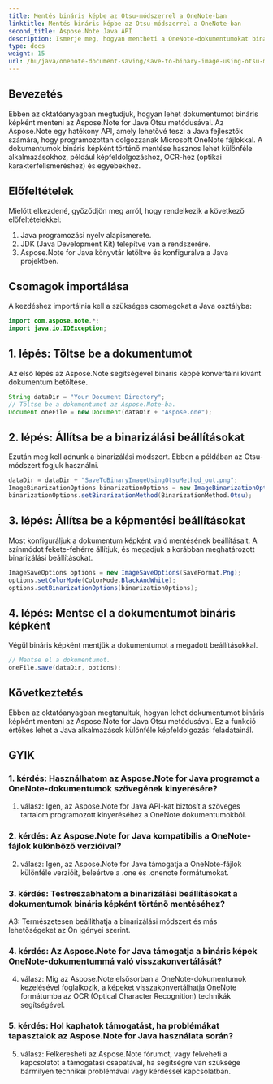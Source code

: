 ```yaml
---
title: Mentés bináris képbe az Otsu-módszerrel a OneNote-ban
linktitle: Mentés bináris képbe az Otsu-módszerrel a OneNote-ban
second_title: Aspose.Note Java API
description: Ismerje meg, hogyan mentheti a OneNote-dokumentumokat bináris képként az Otsu-módszerrel az Aspose.Note for Java segítségével. Növelje Java-alkalmazása képességeit az Aspose.Note segítségével.
type: docs
weight: 15
url: /hu/java/onenote-document-saving/save-to-binary-image-using-otsu-method/
---
```

## Bevezetés

Ebben az oktatóanyagban megtudjuk, hogyan lehet dokumentumot bináris képként menteni az Aspose.Note for Java Otsu metódusával. Az Aspose.Note egy hatékony API, amely lehetővé teszi a Java fejlesztők számára, hogy programozottan dolgozzanak Microsoft OneNote fájlokkal. A dokumentumok bináris képként történő mentése hasznos lehet különféle alkalmazásokhoz, például képfeldolgozáshoz, OCR-hez (optikai karakterfelismeréshez) és egyebekhez.

## Előfeltételek

Mielőtt elkezdené, győződjön meg arról, hogy rendelkezik a következő előfeltételekkel:
1. Java programozási nyelv alapismerete.
2. JDK (Java Development Kit) telepítve van a rendszerére.
3. Aspose.Note for Java könyvtár letöltve és konfigurálva a Java projektben.

## Csomagok importálása

A kezdéshez importálnia kell a szükséges csomagokat a Java osztályba:
```java
import com.aspose.note.*;
import java.io.IOException;
```

## 1. lépés: Töltse be a dokumentumot

Az első lépés az Aspose.Note segítségével bináris képpé konvertálni kívánt dokumentum betöltése.
```java
String dataDir = "Your Document Directory";
// Töltse be a dokumentumot az Aspose.Note-ba.
Document oneFile = new Document(dataDir + "Aspose.one");
```

## 2. lépés: Állítsa be a binarizálási beállításokat
Ezután meg kell adnunk a binarizálási módszert. Ebben a példában az Otsu-módszert fogjuk használni.
```java
dataDir = dataDir + "SaveToBinaryImageUsingOtsuMethod_out.png";
ImageBinarizationOptions binarizationOptions = new ImageBinarizationOptions();
binarizationOptions.setBinarizationMethod(BinarizationMethod.Otsu);
```

## 3. lépés: Állítsa be a képmentési beállításokat
Most konfiguráljuk a dokumentum képként való mentésének beállításait. A színmódot fekete-fehérre állítjuk, és megadjuk a korábban meghatározott binarizálási beállításokat.
```java
ImageSaveOptions options = new ImageSaveOptions(SaveFormat.Png);
options.setColorMode(ColorMode.BlackAndWhite);
options.setBinarizationOptions(binarizationOptions);
```

## 4. lépés: Mentse el a dokumentumot bináris képként
Végül bináris képként mentjük a dokumentumot a megadott beállításokkal.
```java
// Mentse el a dokumentumot.
oneFile.save(dataDir, options);
```

## Következtetés
Ebben az oktatóanyagban megtanultuk, hogyan lehet dokumentumot bináris képként menteni az Aspose.Note for Java Otsu metódusával. Ez a funkció értékes lehet a Java alkalmazások különféle képfeldolgozási feladatainál.

## GYIK

### 1. kérdés: Használhatom az Aspose.Note for Java programot a OneNote-dokumentumok szövegének kinyerésére?

1. válasz: Igen, az Aspose.Note for Java API-kat biztosít a szöveges tartalom programozott kinyeréséhez a OneNote dokumentumokból.

### 2. kérdés: Az Aspose.Note for Java kompatibilis a OneNote-fájlok különböző verzióival?

2. válasz: Igen, az Aspose.Note for Java támogatja a OneNote-fájlok különféle verzióit, beleértve a .one és .onenote formátumokat.

### 3. kérdés: Testreszabhatom a binarizálási beállításokat a dokumentumok bináris képként történő mentéséhez?

A3: Természetesen beállíthatja a binarizálási módszert és más lehetőségeket az Ön igényei szerint.

### 4. kérdés: Az Aspose.Note for Java támogatja a bináris képek OneNote-dokumentummá való visszakonvertálását?

4. válasz: Míg az Aspose.Note elsősorban a OneNote-dokumentumok kezelésével foglalkozik, a képeket visszakonvertálhatja OneNote formátumba az OCR (Optical Character Recognition) technikák segítségével.

### 5. kérdés: Hol kaphatok támogatást, ha problémákat tapasztalok az Aspose.Note for Java használata során?

5. válasz: Felkeresheti az Aspose.Note fórumot, vagy felveheti a kapcsolatot a támogatási csapatával, ha segítségre van szüksége bármilyen technikai problémával vagy kérdéssel kapcsolatban.
